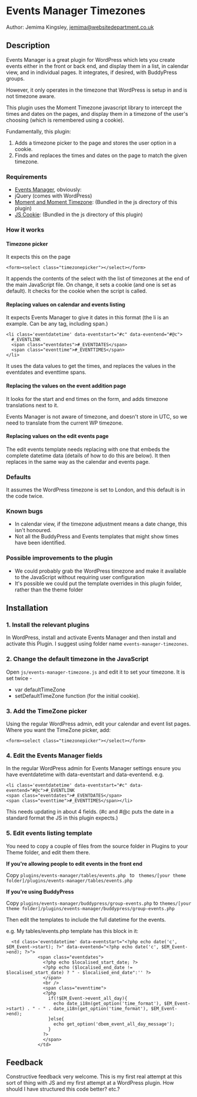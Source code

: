 # Events Manager Timezones
Author: Jemima Kingsley, jemima@websitedepartment.co.uk

## Description
Events Manager is a great plugin for WordPress which lets you create events either in the front or back end, and display them in a list, in calendar view, and in individual pages. It integrates, if desired, with BuddyPress groups.

However, it only operates in the timezone that WordPress is setup in and is not timezone aware.

This plugin uses the Moment Timezone javascript library to intercept the times and dates on the pages, and display them in a timezone of the user's choosing (which is remembered using a cookie).

Fundamentally, this plugin:
1. Adds a timezone picker to the page and stores the user option in a cookie.
2. Finds and replaces the times and dates on the page to match the given timezone.

### Requirements
  - [Events Manager](http://wp-events-plugin.com/), obviously:
  - jQuery (comes with WordPress)
  - [Moment and Moment Timezone](http://momentjs.com/): (Bundled in the js directory of this plugin)
  - [JS Cookie](https://github.com/js-cookie/js-cookie): (Bundled in the js directory of this plugin)

### How it works
#### Timezone picker
It expects this on the page
```
<form><select class="timezonepicker"></select></form>
```
It appends the contents of the select with the list of timezones at the end of the main JavaScript file.
On change, it sets a cookie (and one is set as default).
It checks for the cookie when the script is called.

#### Replacing values on calendar and events listing
It expects Events Manager to give it dates in this format (the li is an example. Can be any tag, including span.)

```
<li class='eventdatetime' data-eventstart="#c" data-eventend="#@c">
  #_EVENTLINK
  <span class="eventdates">#_EVENTDATES</span>
  <span class="eventtime">#_EVENTTIMES</span>
</li>
```
It uses the data values to get the times, and replaces the values in the eventdates and eventtime spans.

#### Replacing the values on the event addition page
It looks for the start and end times on the form, and adds timezone translations next to it.

Events Manager is not aware of timezone, and doesn't store in UTC, so we need to translate from the current WP timezone.

#### Replacing values on the edit events page
The edit events template needs replacing with one that embeds the complete datetime data (details of how to do this are below). It then replaces in the same way as the calendar and events page.

### Defaults
It assumes the WordPress timezone is set to London, and this default is in the code twice.

### Known bugs
 - In calendar view, if the timezone adjustment means a date change, this isn't honoured.
 - Not all the BuddyPress and Events templates that might show times have been identified.

### Possible improvements to the plugin
 - We could probably grab the WordPress timezone and make it available to the JavaScript without requiring user configuration 
 - It's possible we could put the template overrides in this plugin folder, rather than the theme folder

## Installation
### 1. Install the relevant plugins
In WordPress, install and activate Events Manager and then install and activate this Plugin. I suggest using folder name ``events-manager-timezones``.

### 2. Change the default timezone in the JavaScript
Open ``js/events-manager-timezone.js`` and edit it to set your timezone. It is set twice -
 - var defaultTimeZone
 - setDefaultTimeZone function (for the initial cookie).

### 3. Add the TimeZone picker
Using the regular WordPress admin, edit your calendar and event list pages. Where you want the TimeZone picker, add:
```
<form><select class="timezonepicker"></select></form>
```
### 4. Edit the Events Manager fields
In the regular WordPress admin for Events Manager settings ensure you have eventdatetime with data-eventstart and data-eventend. e.g.
```
<li class='eventdatetime' data-eventstart="#c" data-eventend="#@c">#_EVENTLINK
<span class="eventdates">#_EVENTDATES</span>
<span class="eventtime">#_EVENTTIMES</span></li>
```
This needs updating in about 4 fields. (#c and #@c puts the date in a standard format the JS in this plugin expects.)

### 5. Edit events listing template
You need to copy a couple of files from the source folder in Plugins to your Theme folder, and edit them there.

**If you're allowing people to edit events in the front end**

Copy
``plugins/events-manager/tables/events.php ``
to ``
themes/[your theme folder]/plugins/events-manager/tables/events.php``

**If you're using BuddyPress**

Copy
``plugins/events-manager/buddypress/group-events.php``
to
``themes/[your theme folder]/plugins/events-manager/buddypress/group-events.php``

Then edit the templates to include the full datetime for the events.

e.g. My tables/events.php template has this block in it:
```
  <td class='eventdatetime' data-eventstart="<?php echo date('c', $EM_Event->start); ?>" data-eventend="<?php echo date('c', $EM_Event->end); ?>">
            <span class="eventdates">
              <?php echo $localised_start_date; ?>
              <?php echo ($localised_end_date != $localised_start_date) ? " - $localised_end_date":'' ?>
              </span>
              <br />
              <span class="eventtime">
              <?php
                if(!$EM_Event->event_all_day){
                  echo date_i18n(get_option('time_format'), $EM_Event->start) . " - " . date_i18n(get_option('time_format'), $EM_Event->end);
                }else{
                  echo get_option('dbem_event_all_day_message');
                }
              ?>
              </span>
            </td>
```
## Feedback

Constructive feedback very welcome. This is my first real attempt at this sort of thing with JS and my first attempt at a WordPress plugin. How should I have structured this code better? etc.?
